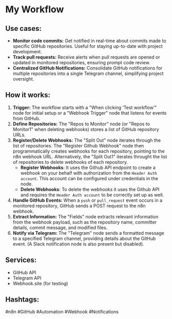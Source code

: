 # My Workflow

## Use cases:

- **Monitor code commits:** Get notified in real-time about commits made to specific GitHub repositories. Useful for staying up-to-date with project development.
- **Track pull requests:** Receive alerts when pull requests are opened or updated in monitored repositories, ensuring prompt code review.
- **Centralized GitHub Notifications:** Consolidate GitHub notifications for multiple repositories into a single Telegram channel, simplifying project oversight.

## How it works:

1.  **Trigger:** The workflow starts with a "When clicking ‘Test workflow’" node for initial setup or a "Webhook Trigger" node that listens for events from GitHub.
2.  **Define Repositories:** The "Repos to Monitor" node (or "Repos to Monitor1" when deleting webhooks) stores a list of GitHub repository URLs.
3.  **Register/Delete Webhooks:** The "Split Out" node iterates through the list of repositories. The "Register Github Webhook" node then programmatically creates webhooks for each repository, pointing to the n8n webhook URL.  Alternatively, the "Split Out1" iterates throught the list of repositories to delete webhooks of each repository.
    *   **Register Webhooks**: It uses the Github API endpoint to create a webhook on your behalf with authorization from the `Header Auth account`. This account can be configured under credentials in the node.
    *   **Delete Webhooks**: To delete the webhooks it uses the Github API and requires the `Header Auth account` to be correctly set up as well.
4.  **Handle GitHub Events:** When a `push` or `pull_request` event occurs in a monitored repository, GitHub sends a POST request to the n8n webhook.
5.  **Extract Information:** The "Fields" node extracts relevant information from the webhook payload, such as the repository name, committer details, commit message, and modified files.
6.  **Notify via Telegram:** The "Telegram" node sends a formatted message to a specified Telegram channel, providing details about the GitHub event. (A Slack notification node is also present but disabled).

## Services:

-   GitHub API
-   Telegram API
-   Webhook.site (for testing)

## Hashtags:

#n8n #GitHub #Automation #Webhook #Notifications
